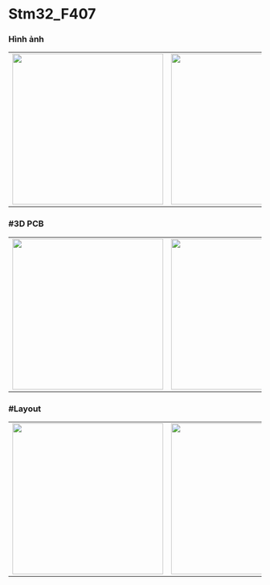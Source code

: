 # Stm32_F407

### Hình ảnh
<p align="center">
  <table>
    <tr>
      <td>
        <img src="https://github.com/Trongnguyen004/Stm32_F407/assets/137270832/59e277ed-8d23-402e-bb22-deb41cc44e2a" width="300">
      </td>
      <td>
        <img src="https://github.com/Trongnguyen004/Stm32_F407/assets/137270832/ff38c11f-9e28-43f8-950d-b0941fb28034"  width="300">
      </td>
    </tr>
  </table>
</p>

### #3D PCB

<p align="center">
  <table>
    <tr>
      <td>
        <img src="https://github.com/Trongnguyen004/Stm32_F407/assets/137270832/4dee8e55-4834-49eb-8681-40db7a42e626" width="300">
      </td>
      <td>
        <img src="https://github.com/Trongnguyen004/Stm32_F407/assets/137270832/a346f3d4-444f-499a-b80c-f2275d5c4a63"  width="300">
      </td>
    </tr>
  </table>
</p>

### #Layout

<p align="center">
  <table>
    <tr>
      <td>
        <img src="https://github.com/Trongnguyen004/Stm32_F407/assets/137270832/e9f7de8e-23b9-4768-9796-d9e8dcba4bc0" width="300">
      </td>
      <td>
        <img src="https://github.com/Trongnguyen004/Stm32_F407/assets/137270832/b0901872-840c-4dcc-a4c4-6d6c346da2e9"  width="300">
      </td>
    </tr>
  </table>
</p>




